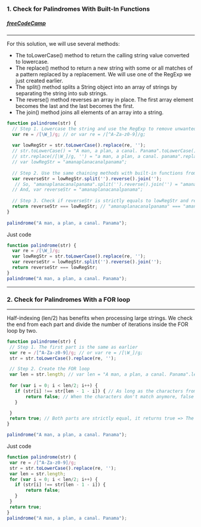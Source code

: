 ### 1. Check for Palindromes With Built-In Functions 
##### [freeCodeCamp](https://www.freecodecamp.org/news/two-ways-to-check-for-palindromes-in-javascript-64fea8191fd7/)
---
For this solution, we will use several methods:

* The toLowerCase() method to return the calling string value converted to lowercase.
* The replace() method to return a new string with some or all matches of a pattern replaced by a replacement. We will use one of the RegExp we just created earlier.
* The split() method splits a String object into an array of strings by separating the string into sub strings.
* The reverse() method reverses an array in place. The first array element becomes the last and the last becomes the first.
* The join() method joins all elements of an array into a string.

```javascript
function palindrome(str) {
  // Step 1. Lowercase the string and use the RegExp to remove unwanted characters from it
  var re = /[\W_]/g; // or var re = /[^A-Za-z0-9]/g;
  
  var lowRegStr = str.toLowerCase().replace(re, '');
  // str.toLowerCase() = "A man, a plan, a canal. Panama".toLowerCase() = "a man, a plan, a canal. panama"
  // str.replace(/[\W_]/g, '') = "a man, a plan, a canal. panama".replace(/[\W_]/g, '') = "amanaplanacanalpanama"
  // var lowRegStr = "amanaplanacanalpanama";
     
  // Step 2. Use the same chaining methods with built-in functions from the previous article 'Three Ways to Reverse a String in JavaScript'
  var reverseStr = lowRegStr.split('').reverse().join(''); 
   // So, "amanaplanacanalpanama".split('').reverse().join('') = "amanaplanacanalpanama";
  // And, var reverseStr = "amanaplanacanalpanama";
   
  // Step 3. Check if reverseStr is strictly equals to lowRegStr and return a Boolean
  return reverseStr === lowRegStr; // "amanaplanacanalpanama" === "amanaplanacanalpanama"? => true
}
 
palindrome("A man, a plan, a canal. Panama");
```

Just code 
```javascript
function palindrome(str) {
  var re = /[\W_]/g;
  var lowRegStr = str.toLowerCase().replace(re, '');
  var reverseStr = lowRegStr.split('').reverse().join(''); 
  return reverseStr === lowRegStr;
}
palindrome("A man, a plan, a canal. Panama");
```
---
### 2. Check for Palindromes With a FOR loop
---
Half-indexing (len/2) has benefits when processing large strings. We check the end from each part and divide the number of iterations inside the FOR loop by two.

``` javascript
function palindrome(str) {
 // Step 1. The first part is the same as earlier
 var re = /[^A-Za-z0-9]/g; // or var re = /[\W_]/g;
 str = str.toLowerCase().replace(re, '');

 // Step 2. Create the FOR loop
 var len = str.length; // var len = "A man, a plan, a canal. Panama".length = 30
 
 for (var i = 0; i < len/2; i++) {
   if (str[i] !== str[len - 1 - i]) { // As long as the characters from each part match, the FOR loop will go on
       return false; // When the characters don't match anymore, false is returned and we exit the FOR loop
   }

 }
 return true; // Both parts are strictly equal, it returns true => The string is a palindrome
}

palindrome("A man, a plan, a canal. Panama");
```

Just code
```javascript
function palindrome(str) {
 var re = /[^A-Za-z0-9]/g;
 str = str.toLowerCase().replace(re, '');
 var len = str.length;
 for (var i = 0; i < len/2; i++) {
   if (str[i] !== str[len - 1 - i]) {
       return false;
   }
 }
 return true;
}
palindrome("A man, a plan, a canal. Panama");
```